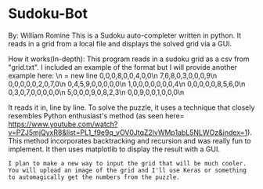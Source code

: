 # Sudoku-Bot
By: William Romine
This is a Sudoku auto-completer written in python. It reads in a grid from a local file and displays the solved grid via a GUI.

How it works(In-depth):
  This program reads in a sudoku grid as a csv from "grid.txt". I included an example of the format but I will provide another example here:
  \n = new line
0,0,0,8,0,0,4,0,0\n
7,6,8,0,3,0,0,0,9\n
0,0,0,0,0,2,0,7,0\n
0,4,5,9,0,0,0,0,0\n
1,0,0,0,0,0,0,0,4\n
0,0,0,0,0,8,5,6,0\n
0,3,0,7,0,0,0,0,0\n
5,0,0,0,9,0,8,2,3\n
0,0,9,0,0,1,0,0,0\n

  It reads it in, line by line. To solve the puzzle, it uses a technique that closely resembles Python enthusiast's method (as seen here= https://www.youtube.com/watch?v=PZJ5mjQyxR8&list=PL1_f9e9q_vOV0JtqZ2lvWMp1abL5NLWOz&index=1). This method incorporates backtracking and recursion and was really fun to implement. It then uses matplotlib to display the result with a GUI.
    
    I plan to make a new way to input the grid that will be much cooler. You will upload an image of the grid and I'll use Keras or something to automagically get the numbers from the puzzle.
